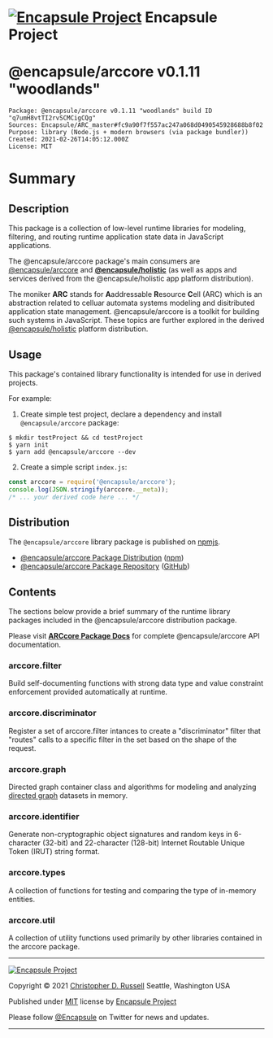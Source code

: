 # [![Encapsule Project](https://encapsule.io/images/blue-burst-encapsule.io-icon-72x72.png "Encapsule Project")](https://encapsule.io) Encapsule Project

# @encapsule/arccore v0.1.11 "woodlands"

```
Package: @encapsule/arccore v0.1.11 "woodlands" build ID "q7umH8vtTI2rvSCMCigCQg"
Sources: Encapsule/ARC_master#fc9a90f7f557ac247a068d0490545928688b8f02
Purpose: library (Node.js + modern browsers (via package bundler))
Created: 2021-02-26T14:05:12.000Z
License: MIT
```

# Summary

## Description

This package is a collection of low-level runtime libraries for modeling, filtering, and routing runtime application state data in JavaScript applications.

The @encapsule/arccore package's main consumers are [@encapsule/arccore](https://github.com/Encapsule/ARCtools) and **[@encapsule/holistic](https://github.com/Encapsule/holistic)** (as well as apps and services derived from the @encapsule/holistic app platform distribution).

The moniker **ARC** stands for **A**addressable **R**esource **C**ell (ARC) which is an abstraction related to celluar automata systems modeling and disitributed application state management. @encapsule/arccore is a toolkit for building such systems in JavaScript. These topics are further explored in the derived  [@encapsule/holistic](https://github.com/Encapsule/holistic) platform distribution.

## Usage

This package's contained library functionality is intended for use in derived projects.

For example:

1. Create simple test project, declare a dependency and install `@encapsule/arccore` package:

```
$ mkdir testProject && cd testProject
$ yarn init
$ yarn add @encapsule/arccore --dev
```

2. Create a simple script `index.js`:

```JavaScript
const arccore = require('@encapsule/arccore');
console.log(JSON.stringify(arccore.__meta));
/* ... your derived code here ... */
```

## Distribution

The `@encapsule/arccore` library package is published on [npmjs](https://npmjs.com).

- [@encapsule/arccore Package Distribution](https://npmjs.com/package/@encapsule/arccore/v/0.1.11) ([npm](https://www.npmjs.com/@encapsule))
- [@encapsule/arccore Package Repository](https://github.com/Encapsule/arccore) ([GitHub](https://github.com/Encapsule))

## Contents

The sections below provide a brief summary of the runtime library packages included in the @encapsule/arccore distribution package.

Please visit **[ARCcore Package Docs](https://encapsule.io/docs/ARCcore)** for complete @encapsule/arccore API documentation.

### arccore.filter

Build self-documenting functions with strong data type and value constraint enforcement provided automatically at runtime.

### arccore.discriminator

Register a set of arccore.filter intances to create a "discriminator" filter that "routes" calls to a specific filter in the set based on the shape of the request.

### arccore.graph

Directed graph container class and algorithms for modeling and analyzing [directed graph](https://en.wikipedia.org/wiki/Directed_graph) datasets in memory.

### arccore.identifier

Generate non-cryptographic object signatures and random keys in 6-character (32-bit) and 22-character (128-bit) Internet Routable Unique Token (IRUT) string format.

### arccore.types

A collection of functions for testing and comparing the type of in-memory entities.

### arccore.util

A collection of utility functions used primarily by other libraries contained in the arccore package.

<hr>

[![Encapsule Project](https://encapsule.io/images/blue-burst-encapsule.io-icon-72x72.png "Encapsule Project")](https://encapsule.io)

Copyright &copy; 2021 [Christopher D. Russell](https://github.com/ChrisRus) Seattle, Washington USA

Published under [MIT](./LICENSE) license by [Encapsule Project](https://encapsule.io)

Please follow [@Encapsule](https://twitter.com/Encapsule) on Twitter for news and updates.

<hr>